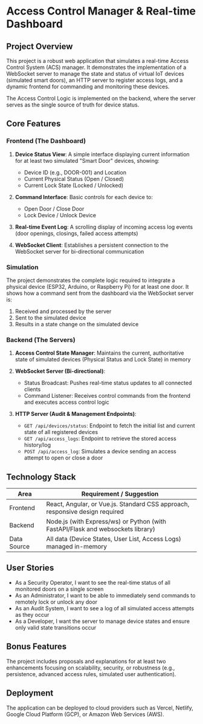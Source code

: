 # Access Control Manager & Real-time Dashboard

## Project Overview

This project is a robust web application that simulates a real-time Access Control System (ACS) manager. It demonstrates the implementation of a WebSocket server to manage the state and status of virtual IoT devices (simulated smart doors), an HTTP server to register access logs, and a dynamic frontend for commanding and monitoring these devices.

The Access Control Logic is implemented on the backend, where the server serves as the single source of truth for device status.

## Core Features

### Frontend (The Dashboard)

1. **Device Status View**: A simple interface displaying current information for at least two simulated "Smart Door" devices, showing:
   - Device ID (e.g., DOOR-001) and Location
   - Current Physical Status (Open / Closed)
   - Current Lock State (Locked / Unlocked)

2. **Command Interface**: Basic controls for each device to:
   - Open Door / Close Door
   - Lock Device / Unlock Device

3. **Real-time Event Log**: A scrolling display of incoming access log events (door openings, closings, failed access attempts)

4. **WebSocket Client**: Establishes a persistent connection to the WebSocket server for bi-directional communication

### Simulation

The project demonstrates the complete logic required to integrate a physical device (ESP32, Arduino, or Raspberry Pi) for at least one door. It shows how a command sent from the dashboard via the WebSocket server is:
1. Received and processed by the server
2. Sent to the simulated device
3. Results in a state change on the simulated device

### Backend (The Servers)

1. **Access Control State Manager**: Maintains the current, authoritative state of simulated devices (Physical Status and Lock State) in memory

2. **WebSocket Server (Bi-directional)**:
   - Status Broadcast: Pushes real-time status updates to all connected clients
   - Command Listener: Receives control commands from the frontend and executes access control logic

3. **HTTP Server (Audit & Management Endpoints)**:
   - `GET /api/devices/status`: Endpoint to fetch the initial list and current state of all registered devices
   - `GET /api/access_logs`: Endpoint to retrieve the stored access history/log
   - `POST /api/access_log`: Simulates a device sending an access attempt to open or close a door

## Technology Stack

| Area | Requirement / Suggestion |
|------|--------------------------|
| Frontend | React, Angular, or Vue.js. Standard CSS approach, responsive design required |
| Backend | Node.js (with Express/ws) or Python (with FastAPI/Flask and websockets library) |
| Data Source | All data (Device States, User List, Access Logs) managed in-memory |

## User Stories

- As a Security Operator, I want to see the real-time status of all monitored doors on a single screen
- As an Administrator, I want to be able to immediately send commands to remotely lock or unlock any door
- As an Audit System, I want to see a log of all simulated access attempts as they occur
- As a Developer, I want the server to manage device states and ensure only valid state transitions occur

## Bonus Features

The project includes proposals and explanations for at least two enhancements focusing on scalability, security, or robustness (e.g., persistence, advanced access rules, simulated user authentication).

## Deployment

The application can be deployed to cloud providers such as Vercel, Netlify, Google Cloud Platform (GCP), or Amazon Web Services (AWS).
